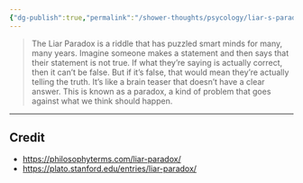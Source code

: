 ```yaml
---
{"dg-publish":true,"permalink":"/shower-thoughts/psycology/liar-s-paradox/","dgPassFrontmatter":true}
---
```



>The Liar Paradox is a riddle that has puzzled smart minds for many, many years. Imagine someone makes a statement and then says that their statement is not true. If what they’re saying is actually correct, then it can’t be false. But if it’s false, that would mean they’re actually telling the truth. It’s like a brain teaser that doesn’t have a clear answer. This is known as a paradox, a kind of problem that goes against what we think should happen.

---
## Credit
- https://philosophyterms.com/liar-paradox/
- https://plato.stanford.edu/entries/liar-paradox/